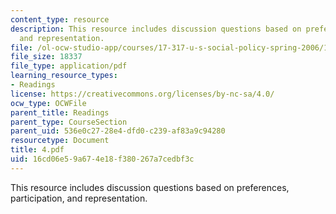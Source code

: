 ```yaml
---
content_type: resource
description: This resource includes discussion questions based on preferences, participation,
  and representation.
file: /ol-ocw-studio-app/courses/17-317-u-s-social-policy-spring-2006/16cd06e59a674e18f380267a7cedbf3c_4.pdf
file_size: 18337
file_type: application/pdf
learning_resource_types:
- Readings
license: https://creativecommons.org/licenses/by-nc-sa/4.0/
ocw_type: OCWFile
parent_title: Readings
parent_type: CourseSection
parent_uid: 536e0c27-28e4-dfd0-c239-af83a9c94280
resourcetype: Document
title: 4.pdf
uid: 16cd06e5-9a67-4e18-f380-267a7cedbf3c
---
```

This resource includes discussion questions based on preferences, participation, and representation.